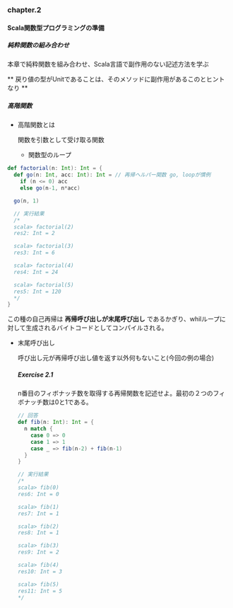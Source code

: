 ### chapter.2
#### Scala関数型プログラミングの準備

##### 純粋関数の組み合わせ
本章で純粋関数を組み合わせ、Scala言語で副作用のない記述方法を学ぶ

** 戻り値の型がUnitであることは、そのメソッドに副作用があるこのとヒントなり **

##### 高階関数

- 高階関数とは

  関数を引数として受け取る関数

  - 関数型のループ

```scala
def factorial(n: Int): Int = {
  def go(n: Int, acc: Int): Int = // 再帰ヘルパー関数 go, loopが慣例
    if (n <= 0) acc
    else go(n-1, n*acc)

  go(n, 1)

  // 実行結果
  /*
  scala> factorial(2)
  res2: Int = 2

  scala> factorial(3)
  res3: Int = 6

  scala> factorial(4)
  res4: Int = 24

  scala> factorial(5)
  res5: Int = 120
  */
}
```

  この種の自己再帰は **再帰呼び出しが末尾呼び出し** であるかぎり、whilループに対して生成されるバイトコードとしてコンパイルされる。
  + 末尾呼び出し

      呼び出し元が再帰呼び出し値を返す以外何もないこと(今回の例の場合)

    ##### Exercise 2.1
    
      n番目のフィボナッチ数を取得する再帰関数を記述せよ。最初の２つのフィボナッチ数は0と1である。

      ```scala
      // 回答
      def fib(n: Int): Int = {
        n match {
          case 0 => 0
          case 1 => 1
          case _ => fib(n-2) + fib(n-1)
        }
      }

      // 実行結果
      /*
      scala> fib(0)
      res6: Int = 0

      scala> fib(1)
      res7: Int = 1

      scala> fib(2)
      res8: Int = 1

      scala> fib(3)
      res9: Int = 2

      scala> fib(4)
      res10: Int = 3

      scala> fib(5)
      res11: Int = 5
      */
      ```
